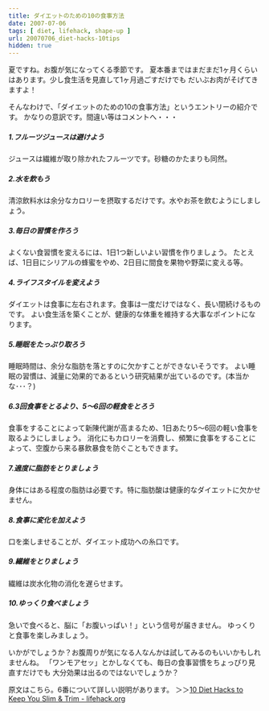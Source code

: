 ```yaml
---
title: ダイエットのための10の食事方法
date: 2007-07-06
tags: [ diet, lifehack, shape-up ]
url: 20070706_diet-hacks-10tips
hidden: true
---
```

夏ですね。お腹が気になってくる季節です。
夏本番まではまだまだ1ヶ月くらいはあります。少し食生活を見直して1ヶ月過ごすだけでも
だいぶお肉がそげてきますよ！

そんなわけで、「ダイエットのための10の食事方法」というエントリーの紹介です。
かなりの意訳です。間違い等はコメントへ・・・

<!--more-->
<h5>1.フルーツジュースは避けよう</h5>
ジュースは繊維が取り除かれたフルーツです。砂糖のかたまりも同然。

<h5>2.水を飲もう</h5>
清涼飲料水は余分なカロリーを摂取するだけです。水やお茶を飲むようにしましょう。

<h5>3.毎日の習慣を作ろう</h5>
よくない食習慣を変えるには、1日1つ新しいよい習慣を作りましょう。
たとえば、1日目にシリアルの蜂蜜をやめ、2日目に間食を果物や野菜に変える等。

<h5>4.ライフスタイルを変えよう</h5>
ダイエットは食事に左右されます。食事は一度だけではなく、長い間続けるものです。
よい食生活を築くことが、健康的な体重を維持する大事なポイントになります。

<h5>5.睡眠をたっぷり取ろう</h5>
睡眠時間は、余分な脂肪を落とすのに欠かすことができないそうです。
よい睡眠の習慣は、減量に効果的であるという研究結果が出ているのです。(本当かな･･･？)

<h5>6.3回食事をとるより、5～6回の軽食をとろう</h5>
食事をすることによって新陳代謝が高まるため、1日あたり5～6回の軽い食事を取るようにしましょう。
消化にもカロリーを消費し、頻繁に食事をすることによって、空腹から来る暴飲暴食を防ぐこともできます。

<h5>7.適度に脂肪をとりましょう</h5>
身体にはある程度の脂肪は必要です。特に脂肪酸は健康的なダイエットに欠かせません。

<h5>8.食事に変化を加えよう</h5>
口を楽しませることが、ダイエット成功への糸口です。

<h5>9.繊維をとりましょう</h5>
繊維は炭水化物の消化を遅らせます。

<h5>10.ゆっくり食べましょう</h5>
急いで食べると、脳に「お腹いっぱい！」という信号が届きません。
ゆっくりと食事を楽しみましょう。

いかがでしょうか？お腹周りが気になる人なんかは試してみるのもいいかもしれませんね。
「ワンモアセッ」とかしなくても、毎日の食事習慣をちょっぴり見直すだけでも
大分効果は出るのではないでしょうか？

原文はこちら。6番について詳しい説明があります。
＞＞<a href="http://www.lifehack.org/articles/lifestyle/10-diet-hacks-to-keep-you-slim-trim.html">10 Diet Hacks to Keep You Slim & Trim - lifehack.org</a>
